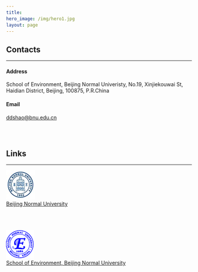 ```yaml
---
title:
hero_image: /img/hero1.jpg
layout: page
---
```



## Contacts
---

#### Address
School of Environment, Beijing Normal Univeristy, No.19, Xinjiekouwai St, Haidian District, Beijing, 100875, P.R.China

#### Email
ddshao@bnu.edu.cn


<br>
<br>

## Links
---
[![bnu](/img/bnu0.jpg)](https://english.bnu.edu.cn/)
<br>
[Beijing Normal University](https://english.bnu.edu.cn/)


<br>
<br>

[![env](/img/environment1.jpg)](https://english.bnu.edu.cn/schoolsdepartments/byx/113309.htm)
<br>
[School of Environment, Beijing Normal University](https://english.bnu.edu.cn/schoolsdepartments/byx/113309.htm)
